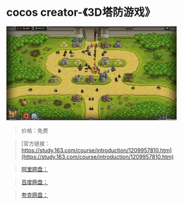 # cocos creator-《3D塔防游戏》

![img](../../../assets/study163/free/b442e0dc57fd495192be9303a1b1802d.jpg)

> 价格：免费

> [官方链接：https://study.163.com/course/introduction/1209957810.htm](https://study.163.com/course/introduction/1209957810.htm)

> [阿里网盘：]()

> [百度网盘：]()

> [夸克网盘：]()
